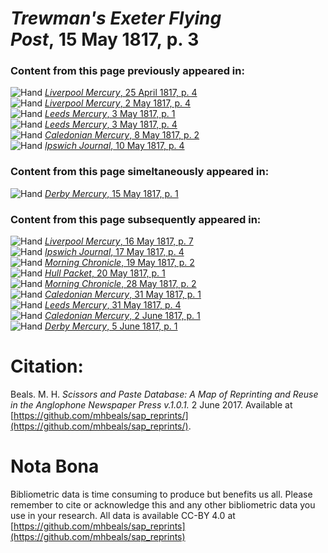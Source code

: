 # *Trewman's Exeter Flying Post*, 15 May 1817, p. 3  
  
### Content from this page previously appeared in:  
![Hand](http://scissorsandpaste.net/wp-content/uploads/2017/06/smallhandpointer.png) [*Liverpool Mercury*, 25 April 1817, p. 4](https://mhbeals.github.io/sap_html/Liverpool-Mercury/Liverpool-Mercury-25-April-1817-p-4)  
![Hand](http://scissorsandpaste.net/wp-content/uploads/2017/06/smallhandpointer.png) [*Liverpool Mercury*, 2 May 1817, p. 4](https://mhbeals.github.io/sap_html/Liverpool-Mercury/Liverpool-Mercury-2-May-1817-p-4)  
![Hand](http://scissorsandpaste.net/wp-content/uploads/2017/06/smallhandpointer.png) [*Leeds Mercury*, 3 May 1817, p. 1](https://mhbeals.github.io/sap_html/Leeds-Mercury/Leeds-Mercury-3-May-1817-p-1)  
![Hand](http://scissorsandpaste.net/wp-content/uploads/2017/06/smallhandpointer.png) [*Leeds Mercury*, 3 May 1817, p. 4](https://mhbeals.github.io/sap_html/Leeds-Mercury/Leeds-Mercury-3-May-1817-p-4)  
![Hand](http://scissorsandpaste.net/wp-content/uploads/2017/06/smallhandpointer.png) [*Caledonian Mercury*, 8 May 1817, p. 2](https://mhbeals.github.io/sap_html/Caledonian-Mercury/Caledonian-Mercury-8-May-1817-p-2)  
![Hand](http://scissorsandpaste.net/wp-content/uploads/2017/06/smallhandpointer.png) [*Ipswich Journal*, 10 May 1817, p. 4](https://mhbeals.github.io/sap_html/Ipswich-Journal/Ipswich-Journal-10-May-1817-p-4)  
  
### Content from this page simeltaneously appeared in:  
![Hand](http://scissorsandpaste.net/wp-content/uploads/2017/06/smallhandpointer.png) [*Derby Mercury*, 15 May 1817, p. 1](https://mhbeals.github.io/sap_html/Derby-Mercury/Derby-Mercury-15-May-1817-p-1)  
  
### Content from this page subsequently appeared in:  
![Hand](http://scissorsandpaste.net/wp-content/uploads/2017/06/smallhandpointer.png) [*Liverpool Mercury*, 16 May 1817, p. 7](https://mhbeals.github.io/sap_html/Liverpool-Mercury/Liverpool-Mercury-16-May-1817-p-7)  
![Hand](http://scissorsandpaste.net/wp-content/uploads/2017/06/smallhandpointer.png) [*Ipswich Journal*, 17 May 1817, p. 4](https://mhbeals.github.io/sap_html/Ipswich-Journal/Ipswich-Journal-17-May-1817-p-4)  
![Hand](http://scissorsandpaste.net/wp-content/uploads/2017/06/smallhandpointer.png) [*Morning Chronicle*, 19 May 1817, p. 2](https://mhbeals.github.io/sap_html/Morning-Chronicle/Morning-Chronicle-19-May-1817-p-2)  
![Hand](http://scissorsandpaste.net/wp-content/uploads/2017/06/smallhandpointer.png) [*Hull Packet*, 20 May 1817, p. 1](https://mhbeals.github.io/sap_html/Hull-Packet/Hull-Packet-20-May-1817-p-1)  
![Hand](http://scissorsandpaste.net/wp-content/uploads/2017/06/smallhandpointer.png) [*Morning Chronicle*, 28 May 1817, p. 2](https://mhbeals.github.io/sap_html/Morning-Chronicle/Morning-Chronicle-28-May-1817-p-2)  
![Hand](http://scissorsandpaste.net/wp-content/uploads/2017/06/smallhandpointer.png) [*Caledonian Mercury*, 31 May 1817, p. 1](https://mhbeals.github.io/sap_html/Caledonian-Mercury/Caledonian-Mercury-31-May-1817-p-1)  
![Hand](http://scissorsandpaste.net/wp-content/uploads/2017/06/smallhandpointer.png) [*Leeds Mercury*, 31 May 1817, p. 4](https://mhbeals.github.io/sap_html/Leeds-Mercury/Leeds-Mercury-31-May-1817-p-4)  
![Hand](http://scissorsandpaste.net/wp-content/uploads/2017/06/smallhandpointer.png) [*Caledonian Mercury*, 2 June 1817, p. 1](https://mhbeals.github.io/sap_html/Caledonian-Mercury/Caledonian-Mercury-2-June-1817-p-1)  
![Hand](http://scissorsandpaste.net/wp-content/uploads/2017/06/smallhandpointer.png) [*Derby Mercury*, 5 June 1817, p. 1](https://mhbeals.github.io/sap_html/Derby-Mercury/Derby-Mercury-5-June-1817-p-1)  


# Citation: 

Beals. M. H. *Scissors and Paste Database: A Map of Reprinting and Reuse in the Anglophone Newspaper Press v.1.0.1.* 2 June 2017. Available at [https://github.com/mhbeals/sap_reprints/](https://github.com/mhbeals/sap_reprints/). 

# Nota Bona

Bibliometric data is time consuming to produce but benefits us all. Please remember to cite or acknowledge this and any other bibliometric data you use in your research. All data is available CC-BY 4.0 at [https://github.com/mhbeals/sap_reprints](https://github.com/mhbeals/sap_reprints)
